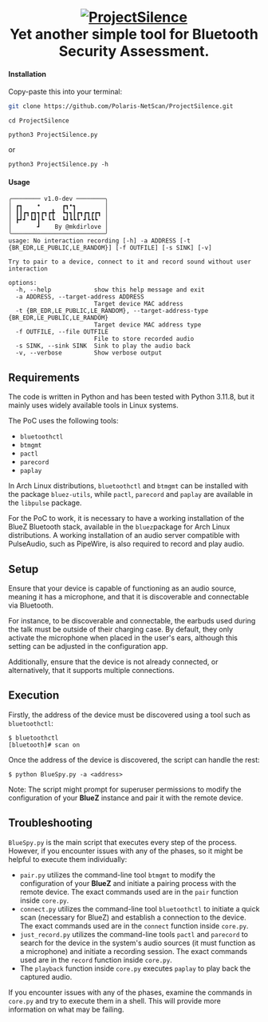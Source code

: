 <h1 align="center">
  <br>
  <a href="https://github.com/mkdirlove/ProjectSilence"><img src="https://github.com/mkdirlove/ProjectSilence/blob/main/logo.png" alt="ProjectSilence
"></a>
  <br>
  Yet another simple tool for Bluetooth Security Assessment.
  <br>
</h1>

#### Installation

Copy-paste this into your terminal:

```sh
git clone https://github.com/Polaris-NetScan/ProjectSilence.git
```
```
cd ProjectSilence
```
```
python3 ProjectSilence.py
```
or
```
python3 ProjectSilence.py -h
```
#### Usage
``` 
╭──────── v1.0-dev ────────╮
│ ┏┓    •      ┏┓•┓        │
│ ┃┃┏┓┏┓┓┏┓┏╋  ┗┓┓┃┏┓┏┓┏┏┓ │
│ ┣┛┛ ┗┛┃┗ ┗┗  ┗┛┗┗┗ ┛┗┗┗  │
│       ┛    By @mkdirlove │
╰──────────────────────────╯
usage: No interaction recording [-h] -a ADDRESS [-t {BR_EDR,LE_PUBLIC,LE_RANDOM}] [-f OUTFILE] [-s SINK] [-v]

Try to pair to a device, connect to it and record sound without user interaction

options:
  -h, --help            show this help message and exit
  -a ADDRESS, --target-address ADDRESS
                        Target device MAC address
  -t {BR_EDR,LE_PUBLIC,LE_RANDOM}, --target-address-type {BR_EDR,LE_PUBLIC,LE_RANDOM}
                        Target device MAC address type
  -f OUTFILE, --file OUTFILE
                        File to store recorded audio
  -s SINK, --sink SINK  Sink to play the audio back
  -v, --verbose         Show verbose output
```


## Requirements

The code is written in Python and has been tested with Python 3.11.8, but it mainly uses widely available tools in Linux systems.

The PoC uses the following tools:
+ `bluetoothctl`
+ `btmgmt`
+ `pactl`
+ `parecord`
+ `paplay`

In Arch Linux distributions, `bluetoothctl` and `btmgmt` can be installed with the package `bluez-utils`, while `pactl`, `parecord` and `paplay` are available in the `libpulse` package.

For the PoC to work, it is necessary to have a working installation of the BlueZ Bluetooth stack, available in the `bluez`package for Arch Linux distributions. A working installation of an audio server compatible with PulseAudio, such as PipeWire, is also required to record and play audio.

## Setup

Ensure that your device is capable of functioning as an audio source, meaning it has a microphone, and that it is discoverable and connectable via Bluetooth.

For instance, to be discoverable and connectable, the earbuds used during the talk must be outside of their charging case. By default, they only activate the microphone when placed in the user's ears, although this setting can be adjusted in the configuration app.

Additionally, ensure that the device is not already connected, or alternatively, that it supports multiple connections.

## Execution

Firstly, the address of the device must be discovered using a tool such as `bluetoothctl`:

```
$ bluetoothctl
[bluetooth]# scan on
```

Once the address of the device is discovered, the script can handle the rest:

```
$ python BlueSpy.py -a <address>
```

Note: The script might prompt for superuser permissions to modify the configuration of your **BlueZ** instance and pair it with the remote device.

## Troubleshooting

`BlueSpy.py` is the main script that executes every step of the process. However, if you encounter issues with any of the phases, so it might be helpful to execute them individually:
+ `pair.py` utilizes the command-line tool `btmgmt` to modify the configuration of your **BlueZ** and initiate a pairing process with the remote device. The exact commands used are in the `pair` function inside `core.py`.
+ `connect.py` utilizes the command-line tool `bluetoothctl` to initiate a quick scan (necessary for BlueZ) and establish a connection to the device. The exact commands used are in the `connect` function inside `core.py`.
+ `just_record.py` utilizes the command-line tools `pactl` and `parecord` to search for the device in the system's audio sources (it must function as a microphone) and initiate a recording session. The exact commands used are in the `record` function inside `core.py`.
+ The `playback` function inside `core.py` executes `paplay` to play back the captured audio.

If you encounter issues with any of the phases, examine the commands in `core.py` and try to execute them in a shell. This will provide more information on what may be failing.
